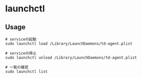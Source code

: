# launchctl

## Usage

```shell
# serviceの起動
sudo launchctl load /Library/LaunchDaemons/td-agent.plist

# serviceの停止
sudo launchctl unload /Library/LaunchDaemons/td-agent.plist

# 一覧の確認
sudo launchctl list
```
